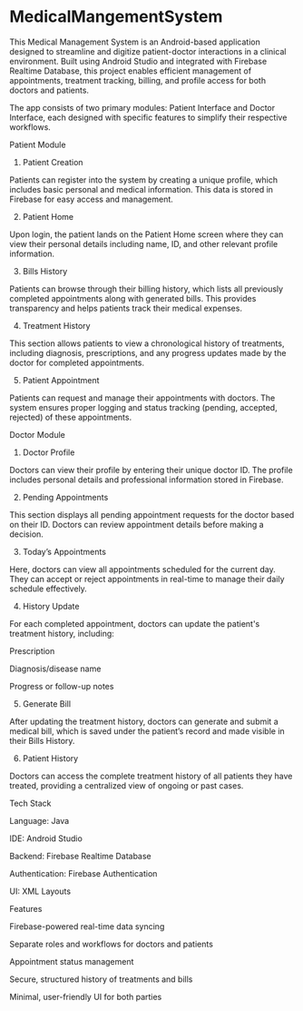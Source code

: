 # MedicalMangementSystem
This Medical Management System is an Android-based application designed to streamline and digitize patient-doctor interactions in a clinical environment. Built using Android Studio and integrated with Firebase Realtime Database, this project enables efficient management of appointments, treatment tracking, billing, and profile access for both doctors and patients.

The app consists of two primary modules: Patient Interface and Doctor Interface, each designed with specific features to simplify their respective workflows.

Patient Module

1. Patient Creation

Patients can register into the system by creating a unique profile, which includes basic personal and medical information. This data is stored in Firebase for easy access and management.

2. Patient Home

Upon login, the patient lands on the Patient Home screen where they can view their personal details including name, ID, and other relevant profile information.

3. Bills History

Patients can browse through their billing history, which lists all previously completed appointments along with generated bills. This provides transparency and helps patients track their medical expenses.

4. Treatment History

This section allows patients to view a chronological history of treatments, including diagnosis, prescriptions, and any progress updates made by the doctor for completed appointments.

5. Patient Appointment

Patients can request and manage their appointments with doctors. The system ensures proper logging and status tracking (pending, accepted, rejected) of these appointments.

 Doctor Module

1. Doctor Profile

Doctors can view their profile by entering their unique doctor ID. The profile includes personal details and professional information stored in Firebase.

2. Pending Appointments

This section displays all pending appointment requests for the doctor based on their ID. Doctors can review appointment details before making a decision.

3. Today’s Appointments

Here, doctors can view all appointments scheduled for the current day. They can accept or reject appointments in real-time to manage their daily schedule effectively.

4. History Update

For each completed appointment, doctors can update the patient's treatment history, including:

Prescription

Diagnosis/disease name

Progress or follow-up notes

5. Generate Bill

After updating the treatment history, doctors can generate and submit a medical bill, which is saved under the patient’s record and made visible in their Bills History.

6. Patient History

Doctors can access the complete treatment history of all patients they have treated, providing a centralized view of ongoing or past cases.

 Tech Stack

Language: Java 

IDE: Android Studio

Backend: Firebase Realtime Database

Authentication: Firebase Authentication 

UI: XML Layouts

 Features

Firebase-powered real-time data syncing

Separate roles and workflows for doctors and patients

Appointment status management

Secure, structured history of treatments and bills

Minimal, user-friendly UI for both parties
